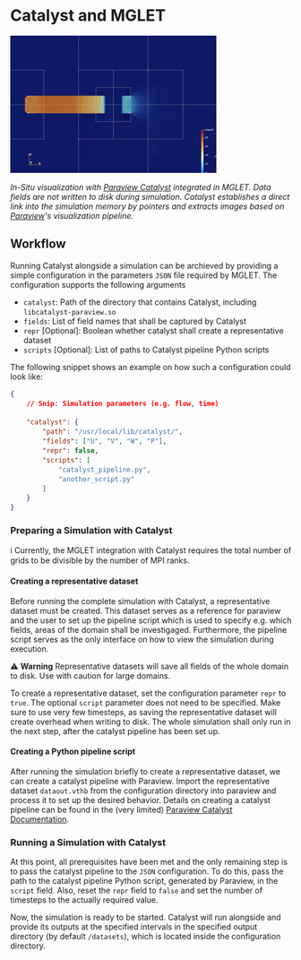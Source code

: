 # Catalyst and MGLET

![showcase](./parker-micro-u-vel.gif)

*In-Situ visualization with [Paraview Catalyst](https://docs.paraview.org/en/latest/Catalyst/index.html) integrated in MGLET. Data fields are not written to disk during simulation. Catalyst establishes a direct link into the simulation memory by pointers and extracts images based on [Paraview](https://www.paraview.org/)'s visualization pipeline.*

## Workflow

Running Catalyst alongside a simulation can be archieved by providing a simple configuration in the parameters `JSON` file required by MGLET. The configuration supports the following arguments
- `catalyst`: Path of the directory that contains Catalyst, including `libcatalyst-paraview.so`
- `fields`: List of field names that shall be captured by Catalyst
- `repr` [Optional]: Boolean whether catalyst shall create a representative dataset
- `scripts` [Optional]: List of paths to Catalyst pipeline Python scripts

The following snippet shows an example on how such a configuration could look like:

```json
{
    // Snip: Simulation parameters (e.g. flow, time)

    "catalyst": {
        "path": "/usr/local/lib/catalyst/",
        "fields": ["U", "V", "W", "P"],
        "repr": false,
        "scripts": [
            "catalyst_pipeline.py",
            "another_script.py"
        ]
    }
}
```

### Preparing a Simulation with Catalyst

:information_source: Currently, the MGLET integration with Catalyst requires the total number of grids to be divisible by the number of MPI ranks. 

#### Creating a representative dataset

Before running the complete simulation with Catalyst, a representative dataset must be created. This dataset serves as a reference for paraview and the user to set up the pipeline script which is used to specify e.g. which fields, areas of the domain shall be investigaged. Furthermore, the pipeline script serves as the only interface on how to view the simulation during execution.

:warning: **Warning** Representative datasets will save all fields of the whole domain to disk. Use with caution for large domains. 

To create a representative dataset, set the configuration parameter `repr` to `true`. The optional `script` parameter does not need to be specified. Make sure to use very few timesteps, as saving the representative dataset will create overhead when writing to disk. The whole simulation shall only run in the next step, after the catalyst pipeline has been set up. 

#### Creating a Python pipeline script

After running the simulation briefly to create a representative dataset, we can create a catalyst pipeline with Paraview.
Import the representative dataset `dataout.vthb` from the configuration directory into paraview and process it to set up the desired behavior. Details on creating a catalyst pipeline can be found in the (very limited) [Paraview Catalyst Documentation](https://docs.paraview.org/en/latest/Catalyst/getting_started.html#generating-catalyst-scripts).

### Running a Simulation with Catalyst

At this point, all prerequisites have been met and the only remaining step is to pass the catalyst pipeline to the `JSON` configuration. To do this, pass the path to the catalyst pipeline Python script, generated by Paraview, in the `script` field. Also, reset the `repr` field to `false` and set the number of timesteps to the actually required value.

Now, the simulation is ready to be started. Catalyst will run alongside and provide its outputs at the specified intervals in the specified output directory (by default `/datasets`), which is located inside the configuration directory.
